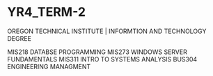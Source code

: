 # YR4_TERM-2

OREGON TECHNICAL INSTITUTE | INFORMTION AND TECHNOLOGY DEGREE

MIS218 DATABSE PROGRAMMING
MIS273 WINDOWS SERVER FUNDAMENTALS
MIS311 INTRO TO SYSTEMS ANALYSIS
BUS304 ENGINEERING MANAGMENT
